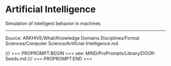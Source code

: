 # Artificial Intelligence

Simulation of intelligent behavior in machines

---
Source: ARKHIVE/What/Knowledge Domains Disciplines/Formal Sciences/Computer Science/Artificial-Intelligence.md

/// === PROPROMPT:BEGIN ===
see: MIND/ProPrompts/Library/DOOR-Seeds.md
/// === PROPROMPT:END ===
